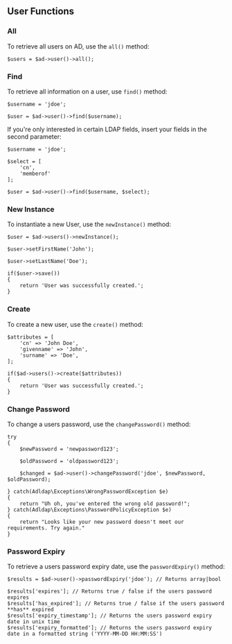 ## User Functions

### All

To retrieve all users on AD, use the `all()` method:

    $users = $ad->user()->all();

### Find

To retrieve all information on a user, use `find()` method:

    $username = 'jdoe';
    
    $user = $ad->user()->find($username);

If you're only interested in certain LDAP fields, insert your fields in the second parameter:

    $username = 'jdoe';
    
    $select = [
        'cn',
        'memberof'
    ];
    
    $user = $ad->user()->find($username, $select);

### New Instance

To instantiate a new User, use the `newInstance()` method:

    $user = $ad->users()->newInstance();
    
    $user->setFirstName('John');
    
    $user->setLastName('Doe');
    
    if($user->save())
    {
        return 'User was successfully created.';
    }

### Create

To create a new user, use the `create()` method:

    $attributes = [
        'cn' => 'John Doe',
        'givenname' => 'John',
        'surname' => 'Doe',
    ];
    
    if($ad->users()->create($attributes))
    {
        return 'User was successfully created.';
    }

### Change Password

To change a users password, use the `changePassword()` method:

    try
    {
        $newPassword = 'newpassword123';
        
        $oldPassword = 'oldpassword123';
    
        $changed = $ad->user()->changePassword('jdoe', $newPassword, $oldPassword);
        
    } catch(Adldap\Exceptions\WrongPasswordException $e)
    {
        return "Uh oh, you've entered the wrong old password!";
    } catch(Adldap\Exceptions\PasswordPolicyException $e)
    {
        return "Looks like your new password doesn't meet our requirements. Try again."
    }

### Password Expiry

To retrieve a users password expiry date, use the `passwordExpiry()` method:

    $results = $ad->user()->passwordExpiry('jdoe'); // Returns array|bool
       
    $results['expires']; // Returns true / false if the users password expires
    $results['has_expired']; // Returns true / false if the users password **has** expired
    $results['expiry_timestamp']; // Returns the users password expiry date in unix time
    $results['expiry_formatted']; // Returns the users password expiry date in a formatted string ('YYYY-MM-DD HH:MM:SS')
